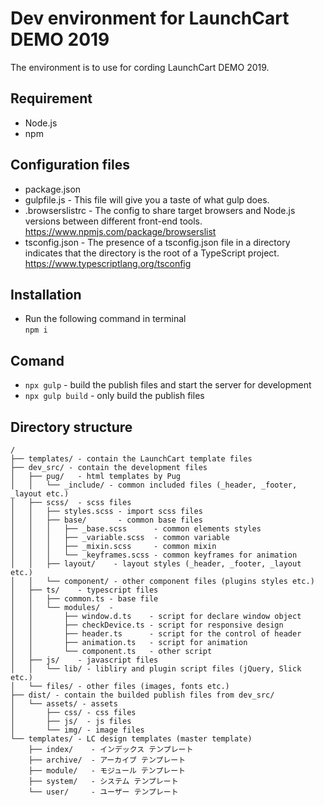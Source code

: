 # Dev environment for LaunchCart DEMO 2019
The environment is to use for cording LaunchCart DEMO 2019.  

## Requirement
* Node.js
* npm

## Configuration files
* package.json
* gulpfile.js - This file will give you a taste of what gulp does.
* .browserslistrc - The config to share target browsers and Node.js versions between different front-end tools. https://www.npmjs.com/package/browserslist
* tsconfig.json - The presence of a tsconfig.json file in a directory indicates that the directory is the root of a TypeScript project. https://www.typescriptlang.org/tsconfig

## Installation
* Run the following command in terminal  
  ```npm i```

## Comand
* ```npx gulp``` - build the publish files and start the server for development
* ```npx gulp build``` - only build the publish files

## Directory structure
```
/
├── templates/ - contain the LaunchCart template files
├── dev_src/ - contain the development files  
│   ├── pug/   - html templates by Pug  
│   │   └── _include/ - common included files (_header, _footer, _layout etc.)  
│   ├── scss/  - scss files  
│   │   ├── styles.scss - import scss files  
│   │   ├── base/       - common base files
│   │   │   ├── _base.scss      - common elements styles  
│   │   │   ├── _variable.scss  - common variable  
│   │   │   ├── _mixin.scss     - common mixin  
│   │   │   └── _keyframes.scss - common keyframes for animation  
│   │   ├── layout/    - layout styles (_header, _footer, _layout etc.)  
│   │   └── component/ - other component files (plugins styles etc.)  
│   ├── ts/    - typescript files  
│   │   ├── common.ts - base file 
│   │   └── modules/  - 
│   │       ├── window.d.ts    - script for declare window object  
│   │       ├── checkDevice.ts - script for responsive design  
│   │       ├── header.ts      - script for the control of header   
│   │       ├── animation.ts   - script for animation  
│   │       └── component.ts   - other script  
│   ├── js/    - javascript files  
│   │   └── lib/ - libliry and plugin script files (jQuery, Slick etc.)  
│   └── files/ - other files (images, fonts etc.)  
├── dist/ - contain the builded publish files from dev_src/
│   └── assets/ - assets  
│       ├── css/ - css files
│       ├── js/  - js files
│       └── img/ - image files
└── templates/ - LC design templates (master template)
    ├── index/    - インデックス テンプレート
    ├── archive/  - アーカイブ テンプレート
    ├── module/   - モジュール テンプレート
    ├── system/   - システム テンプレート
    └── user/     - ユーザー テンプレート  
```